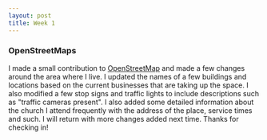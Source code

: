 ```yaml
---
layout: post
title: Week 1
---
```


### OpenStreetMaps

I made a small contribution to [OpenStreetMap](www.openstreetmap.org) and made a few changes around the area where I live. I updated the names of a few buildings and locations based on the current businesses that are taking up the space. I also modified a few stop signs and traffic lights to include descriptions such as "traffic cameras present". I also added some detailed information about the church I attend frequently with the address of the place, service times and such. I will return with more changes added next time. Thanks for checking in!  

